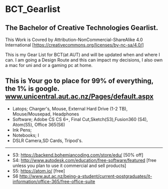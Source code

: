 # BCT_Gearlist
The Bachelor of Creative Technologies Gearlist.
----------------------------------------------------------------------------------------------------------------------------------------
This Work is Covred by Attribution-NonCommercial-ShareAlike 4.0 International [https://creativecommons.org/licenses/by-nc-sa/4.0/]

This is my Gear List for BCT(at AUT) and will be updated when and where I can.
I am going a Design Route and this can impact my decisions, I also own a mac for uni and or a gaming pc at home.

This is Your go to place for 99% of everything, the 1% is google.
www.unicentral.aut.ac.nz/Pages/default.aspx
----------------------------------------------------------------------------------------------------------------------------------------
* Latops; Charger's, Mouse, External Hard Drive (1-2 TB), Mouse/Mousepad, Headphones
* Software; Adobe CS CS 6+, Final Cut,Sketch(S3),Fusion360 (S4), Atom(S5), Office 365(S6)
* Ink Pens;
* Notebooks; I 
* DSLR Camera,SD Cards, Tripod's.
----------------------------------------------------------------------------------------------------------------------------------------
* S3:  https://backend.bohemiancoding.com/store/edu/   [50% off]
* S4:  http://www.autodesk.com/education/free-software/featured  [free unless you plan to use it commercial and sell products]
* S5:  https://atom.io/  [free]
* S6   http://www.aut.ac.nz/being-a-student/current-postgraduates/it-information/office-365/free-office-suite
